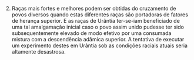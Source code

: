 ﻿2. Raças mais fortes e melhores podem ser obtidas do cruzamento de povos diversos quando estas diferentes raças são portadoras de fatores de herança superior. E as raças de Urântia ter-se-iam beneficiado de uma tal amalgamação inicial caso o povo assim unido pudesse ter sido subsequentemente elevado de modo efetivo por uma consumada mistura com a descendência adâmica superior. A tentativa de executar um experimento destes em Urântia sob as condições raciais atuais seria altamente desastrosa.